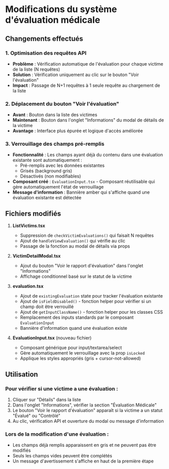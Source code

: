 # Modifications du système d'évaluation médicale

## Changements effectués

### 1. Optimisation des requêtes API
- **Problème** : Vérification automatique de l'évaluation pour chaque victime de la liste (N requêtes)
- **Solution** : Vérification uniquement au clic sur le bouton "Voir l'évaluation"
- **Impact** : Passage de N+1 requêtes à 1 seule requête au chargement de la liste

### 2. Déplacement du bouton "Voir l'évaluation"
- **Avant** : Bouton dans la liste des victimes
- **Maintenant** : Bouton dans l'onglet "Informations" du modal de détails de la victime
- **Avantage** : Interface plus épurée et logique d'accès améliorée

### 3. Verrouillage des champs pré-remplis
- **Fonctionnalité** : Les champs ayant déjà du contenu dans une évaluation existante sont automatiquement :
  - Pré-remplis avec les données existantes
  - Grisés (background gris)
  - Désactivés (non modifiables)
- **Composant créé** : `EvaluationInput.tsx` - Composant réutilisable qui gère automatiquement l'état de verrouillage
- **Message d'information** : Bannière amber qui s'affiche quand une évaluation existante est détectée

## Fichiers modifiés

1. **ListVictims.tsx**
   - Suppression de `checkVictimEvaluations()` qui faisait N requêtes
   - Ajout de `handleViewEvaluation()` qui vérifie au clic
   - Passage de la fonction au modal de détails via props

2. **VictimDetailModal.tsx**
   - Ajout du bouton "Voir le rapport d'évaluation" dans l'onglet "Informations"
   - Affichage conditionnel basé sur le statut de la victime

3. **evaluation.tsx**
   - Ajout de `existingEvaluation` state pour tracker l'évaluation existante
   - Ajout de `isFieldDisabled()` - fonction helper pour vérifier si un champ doit être verrouillé
   - Ajout de `getInputClassName()` - fonction helper pour les classes CSS
   - Remplacement des inputs standards par le composant `EvaluationInput`
   - Bannière d'information quand une évaluation existe

4. **EvaluationInput.tsx** (nouveau fichier)
   - Composant générique pour input/textarea/select
   - Gère automatiquement le verrouillage avec la prop `isLocked`
   - Applique les styles appropriés (gris + cursor-not-allowed)

## Utilisation

### Pour vérifier si une victime a une évaluation :
1. Cliquer sur "Détails" dans la liste
2. Dans l'onglet "Informations", vérifier la section "Évaluation Médicale"
3. Le bouton "Voir le rapport d'évaluation" apparaît si la victime a un statut "Évalué" ou "Contrôlé"
4. Au clic, vérification API et ouverture du modal ou message d'information

### Lors de la modification d'une évaluation :
- Les champs déjà remplis apparaissent en gris et ne peuvent pas être modifiés
- Seuls les champs vides peuvent être complétés
- Un message d'avertissement s'affiche en haut de la première étape
